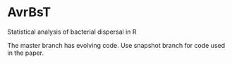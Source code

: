 # AvrBsT
Statistical analysis of bacterial dispersal in R

The master branch has evolving code. Use snapshot branch for code used in the paper.
